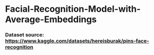 # Facial-Recognition-Model-with-Average-Embeddings
### Dataset source: https://www.kaggle.com/datasets/hereisburak/pins-face-recognition
